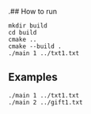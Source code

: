 .## How to run
```
mkdir build
cd build
cmake ..
cmake --build .
./main 1 ../txt1.txt
```
## Examples
```
./main 1 ../txt1.txt
./main 2 ../gift1.txt
```
